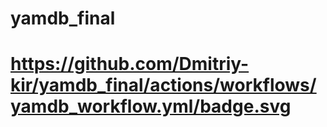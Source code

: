 # yamdb_final
# https://github.com/Dmitriy-kir/yamdb_final/actions/workflows/yamdb_workflow.yml/badge.svg